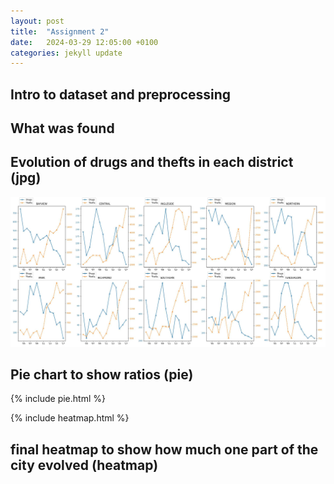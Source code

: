 ```yaml
---
layout: post
title:  "Assignment 2"
date:   2024-03-29 12:05:00 +0100
categories: jekyll update
---
```


<link rel="stylesheet" href="http://cdn.pydata.org/bokeh/release/bokeh-1.4.0.min.css" type="text/css" />
<script type="text/javascript" src="https://cdn.pydata.org/bokeh/release/bokeh-1.4.0.min.js"></script>
<script type="text/javascript">
    Bokeh.set_log_level("info");
</script>

## Intro to dataset and preprocessing

## What was found

## Evolution of drugs and thefts in each district (jpg)
![IMAGE ALT TEXT HERE](https://raw.githubusercontent.com/jonasmark97/SocialData/main/assignment2/drugs_and_thefts_in_pds.jpg)

## Pie chart to show ratios (pie)
<!-- 
<embed 
       type="text/html" 
       src="assignment2_data/pie.html"
       width="700"
       height="500"
       >
</embed> -->

{% include pie.html %}


{% include heatmap.html %}

<!-- <embed 
       type="text/html" 
       src="https://raw.githubusercontent.com/jonasmark97/SocialData/main/assignment2/pie.html"
       width="700"
       height="500"
       >
</embed> -->


## final heatmap to show how much one part of the city evolved (heatmap)

<!-- <embed 
       type="text/html" 
       src="../../data/heatmap.html"
       width="700"
       height="500"
       >
</embed>

<embed 
       type="text/html" 
       src="https://raw.githubusercontent.com/jonasmark97/SocialData/main/assignment2/heatmap.html"
       width="700"
       height="500"
       >
</embed> -->





<!-- Here is the heatmap [Jekyll docs][test] -->





<!-- [drugs_and_thefts_in_pds]: https://raw.githubusercontent.com/jonasmark97/SocialData/main/assignment2/drugs_and_thefts_in_pds.jpg
[heatmap]:   https://raw.githubusercontent.com/jonasmark97/SocialData/main/assignment2/heatmap.html
[pie]: https://raw.githubusercontent.com/jonasmark97/SocialData/main/assignment2/pie.html
[test]: ../../data/pie.html -->




